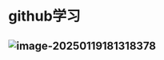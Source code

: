 # github学习

## ![image-20250119181318378](C:\Users\wushu\AppData\Roaming\Typora\typora-user-images\image-20250119181318378.png)